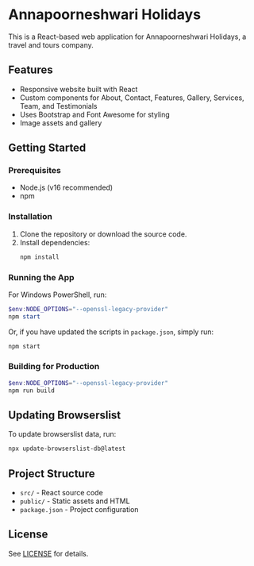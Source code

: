 # Annapoorneshwari Holidays

This is a React-based web application for Annapoorneshwari Holidays, a travel and tours company.

## Features
- Responsive website built with React
- Custom components for About, Contact, Features, Gallery, Services, Team, and Testimonials
- Uses Bootstrap and Font Awesome for styling
- Image assets and gallery

## Getting Started

### Prerequisites
- Node.js (v16 recommended)
- npm

### Installation
1. Clone the repository or download the source code.
2. Install dependencies:
   ```sh
   npm install
   ```

### Running the App
For Windows PowerShell, run:
```powershell
$env:NODE_OPTIONS="--openssl-legacy-provider"
npm start
```

Or, if you have updated the scripts in `package.json`, simply run:
```sh
npm start
```

### Building for Production
```powershell
$env:NODE_OPTIONS="--openssl-legacy-provider"
npm run build
```

## Updating Browserslist
To update browserslist data, run:
```sh
npx update-browserslist-db@latest
```

## Project Structure
- `src/` - React source code
- `public/` - Static assets and HTML
- `package.json` - Project configuration

## License
See [LICENSE](LICENSE) for details.
